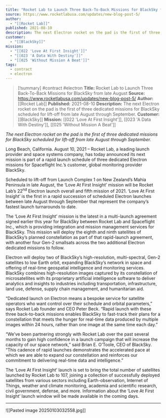 ```yaml
---
title: "Rocket Lab to Launch Three Back-To-Back Missions for BlackSky from late August "
source: https://www.rocketlabusa.com/updates/new-blog-post-5/
author:
  - "[[Rocket Lab]]"
published: 2021-08-10
description: The next Electron rocket on the pad is the first of three dedicated missions for BlackSky scheduled for lift-off from late August through September.
customer:
  - "[[BlackSky]]"
mission:
  - "[[022 'Love At First Insight']]"
  - "[[023 'A Data With Destiny']]"
  - "[[025 'Without Mission A Beat']]"
tags:
  - contract
  - electron
---
```

>[!summary]
#contract #electron
**Title:** Rocket Lab to Launch Three Back-To-Back Missions for BlackSky from late August 
**Source:** https://www.rocketlabusa.com/updates/new-blog-post-5/
**Author:** [[Rocket Lab]]
**Published:** 2021-08-10
**Description:** The next Electron rocket on the pad is the first of three dedicated missions for BlackSky scheduled for lift-off from late August through September.
**Customer:** [[BlackSky]]
**Mission:** [[022 'Love At First Insight']], [[023 'A Data With Destiny']], [[025 'Without Mission A Beat']]

*The next Electron rocket on the pad is the first of three dedicated missions for BlackSky scheduled for lift-off from late August through September.*

Long Beach, California. August 10, 2021 – Rocket Lab, a leading launch provider and space systems company, has today announced its next mission is part of a rapid launch schedule of three dedicated Electron missions for Spaceflight Inc.’s customer, global monitoring provider BlackSky. 

Scheduled to lift-off from Launch Complex 1 on New Zealand’s Mahia Peninsula in late August, the ‘Love At First Insight’ mission will be Rocket Lab’s 22<sup>nd</sup> Electron launch overall and fifth mission of 2021. ‘Love At First Insight’ is the first in a rapid succession of scheduled Electron launches between late August through September that represent the company’s fastest launch turnarounds to date.

The ‘Love At First Insight’ mission is the latest in a multi-launch agreement signed earlier this year for BlackSky between Rocket Lab and Spaceflight Inc., which is providing integration and mission management services for BlackSky. This mission will deploy the eighth and ninth satellites of BlackSky’s planned constellation as part of that rapid-launch agreement, with another four Gen-2 smallsats across the two additional Electron dedicated missions to follow.

Electron will deploy two of BlackSky’s high-resolution, multi-spectral, Gen-2 satellites to low Earth orbit, expanding BlackSky’s network in space and offering of real-time geospatial intelligence and monitoring services. BlackSky combines high-resolution images captured by its constellation of microsatellites with its proprietary artificial intelligence software to deliver analytics and insights to industries including transportation, infrastructure, land use, defense, supply chain management, and humanitarian aid.

“Dedicated launch on Electron means a bespoke service for satellite operators who want control over their schedule and orbital parameters,” says Rocket Lab founder and CEO Peter Beck. “Rapid launch with these three back-to-back missions enables BlackSky to fast-track their plans for a constellation that meets the hunger for real-time data produced by multiple images within 24 hours, rather than one image at the same time each day.”

“We’ve been partnering strongly with Rocket Lab over the past several months to gain high confidence in a launch campaign that will increase the capacity of our space network,” said Brian E. O’Toole, CEO of BlackSky. “This cadence of rapid launches demonstrates the accelerated pace at which we are able to expand our constellation and reinforces our commitment to delivering real-time data and intelligence.”

The ‘Love At First Insight’ launch is set to bring the total number of satellites launched by Rocket Lab to 107, joining a collection of successfully deployed satellites from various sectors including Earth-observation, Internet of Things, weather and climate monitoring, academia and scientific research, civil government, defense, and more. Information about the ‘Love At First Insight’ launch window will be made available in the coming days.

---

![[Pasted image 20250103032558.jpg]]